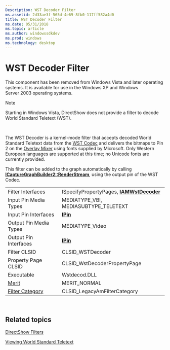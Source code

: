 ```yaml
---
Description: WST Decoder Filter
ms.assetid: 2d33ae3f-565d-4e69-8fb0-117ff582a4d0
title: WST Decoder Filter
ms.date: 05/31/2018
ms.topic: article
ms.author: windowssdkdev
ms.prod: windows
ms.technology: desktop
---
```


# WST Decoder Filter

This component has been removed from Windows Vista and later operating systems. It is available for use in the Windows XP and Windows Server 2003 operating systems.

> [!Note]  
> Starting in Windows Vista, DirectShow does not provide a filter to decode World Standard Teletext (WST).

 

The WST Decoder is a kernel-mode filter that accepts decoded World Standard Teletext data from the [WST Codec](wst-codec-filter.md) and delivers the bitmaps to Pin 2 on the [Overlay Mixer](overlay-mixer-filter.md) using fonts supplied by Microsoft. Only Western European languages are supported at this time; no Unicode fonts are currently provided.

This filter can be added to the graph automatically by calling [**ICaptureGraphBuilder2::RenderStream**](/windows/win32/Strmif/nf-strmif-icapturegraphbuilder2-renderstream?branch=master), using the output pin of the WST Codec.



|                                          |                                                               |
|------------------------------------------|---------------------------------------------------------------|
| Filter Interfaces                        | ISpecifyPropertyPages, [**IAMWstDecoder**](/windows/win32/Iwstdec/nn-iwstdec-iamwstdecoder?branch=master) |
| Input Pin Media Types                    | MEDIATYPE\_VBI, MEDIASUBTYPE\_TELETEXT                        |
| Input Pin Interfaces                     | [**IPin**](/windows/win32/Strmif/nn-strmif-ipin?branch=master)                                          |
| Output Pin Media Types                   | MEDIATYPE\_Video                                              |
| Output Pin Interfaces                    | [**IPin**](/windows/win32/Strmif/nn-strmif-ipin?branch=master)                                          |
| Filter CLSID                             | CLSID\_WSTDecoder                                             |
| Property Page CLSID                      | CLSID\_WstDecoderPropertyPage                                 |
| Executable                               | Wstdecod.DLL                                                  |
| [Merit](merit.md)                       | MERIT\_NORMAL                                                 |
| [Filter Category](filter-categories.md) | CLSID\_LegacyAmFilterCategory                                 |



 

## Related topics

<dl> <dt>

[DirectShow Filters](directshow-filters.md)
</dt> <dt>

[Viewing World Standard Teletext](viewing-world-standard-teletext.md)
</dt> </dl>

 

 



